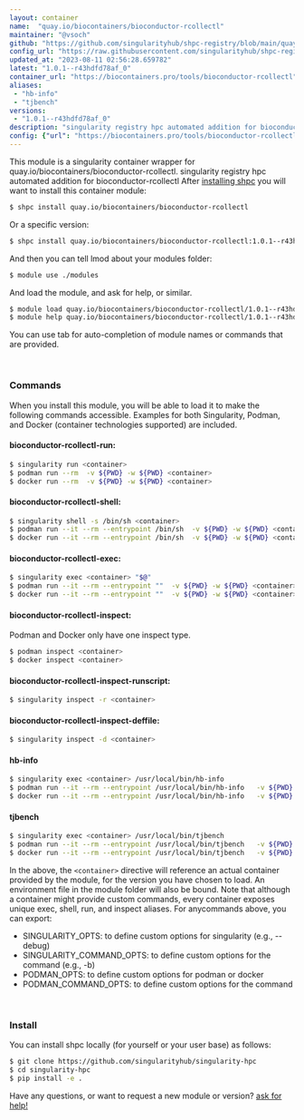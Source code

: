 ```yaml
---
layout: container
name:  "quay.io/biocontainers/bioconductor-rcollectl"
maintainer: "@vsoch"
github: "https://github.com/singularityhub/shpc-registry/blob/main/quay.io/biocontainers/bioconductor-rcollectl/container.yaml"
config_url: "https://raw.githubusercontent.com/singularityhub/shpc-registry/main/quay.io/biocontainers/bioconductor-rcollectl/container.yaml"
updated_at: "2023-08-11 02:56:28.659782"
latest: "1.0.1--r43hdfd78af_0"
container_url: "https://biocontainers.pro/tools/bioconductor-rcollectl"
aliases:
 - "hb-info"
 - "tjbench"
versions:
 - "1.0.1--r43hdfd78af_0"
description: "singularity registry hpc automated addition for bioconductor-rcollectl"
config: {"url": "https://biocontainers.pro/tools/bioconductor-rcollectl", "maintainer": "@vsoch", "description": "singularity registry hpc automated addition for bioconductor-rcollectl", "latest": {"1.0.1--r43hdfd78af_0": "sha256:a92d6d29922098c2ad97056c3330844966da4f69c7442836c63c8f200cf26f98"}, "tags": {"1.0.1--r43hdfd78af_0": "sha256:a92d6d29922098c2ad97056c3330844966da4f69c7442836c63c8f200cf26f98"}, "docker": "quay.io/biocontainers/bioconductor-rcollectl", "aliases": {"hb-info": "/usr/local/bin/hb-info", "tjbench": "/usr/local/bin/tjbench"}}
---
```


This module is a singularity container wrapper for quay.io/biocontainers/bioconductor-rcollectl.
singularity registry hpc automated addition for bioconductor-rcollectl
After [installing shpc](#install) you will want to install this container module:


```bash
$ shpc install quay.io/biocontainers/bioconductor-rcollectl
```

Or a specific version:

```bash
$ shpc install quay.io/biocontainers/bioconductor-rcollectl:1.0.1--r43hdfd78af_0
```

And then you can tell lmod about your modules folder:

```bash
$ module use ./modules
```

And load the module, and ask for help, or similar.

```bash
$ module load quay.io/biocontainers/bioconductor-rcollectl/1.0.1--r43hdfd78af_0
$ module help quay.io/biocontainers/bioconductor-rcollectl/1.0.1--r43hdfd78af_0
```

You can use tab for auto-completion of module names or commands that are provided.

<br>

### Commands

When you install this module, you will be able to load it to make the following commands accessible.
Examples for both Singularity, Podman, and Docker (container technologies supported) are included.

#### bioconductor-rcollectl-run:

```bash
$ singularity run <container>
$ podman run --rm  -v ${PWD} -w ${PWD} <container>
$ docker run --rm  -v ${PWD} -w ${PWD} <container>
```

#### bioconductor-rcollectl-shell:

```bash
$ singularity shell -s /bin/sh <container>
$ podman run --it --rm --entrypoint /bin/sh  -v ${PWD} -w ${PWD} <container>
$ docker run --it --rm --entrypoint /bin/sh  -v ${PWD} -w ${PWD} <container>
```

#### bioconductor-rcollectl-exec:

```bash
$ singularity exec <container> "$@"
$ podman run --it --rm --entrypoint ""  -v ${PWD} -w ${PWD} <container> "$@"
$ docker run --it --rm --entrypoint ""  -v ${PWD} -w ${PWD} <container> "$@"
```

#### bioconductor-rcollectl-inspect:

Podman and Docker only have one inspect type.

```bash
$ podman inspect <container>
$ docker inspect <container>
```

#### bioconductor-rcollectl-inspect-runscript:

```bash
$ singularity inspect -r <container>
```

#### bioconductor-rcollectl-inspect-deffile:

```bash
$ singularity inspect -d <container>
```


#### hb-info

```bash
$ singularity exec <container> /usr/local/bin/hb-info
$ podman run --it --rm --entrypoint /usr/local/bin/hb-info   -v ${PWD} -w ${PWD} <container> -c " $@"
$ docker run --it --rm --entrypoint /usr/local/bin/hb-info   -v ${PWD} -w ${PWD} <container> -c " $@"
```


#### tjbench

```bash
$ singularity exec <container> /usr/local/bin/tjbench
$ podman run --it --rm --entrypoint /usr/local/bin/tjbench   -v ${PWD} -w ${PWD} <container> -c " $@"
$ docker run --it --rm --entrypoint /usr/local/bin/tjbench   -v ${PWD} -w ${PWD} <container> -c " $@"
```



In the above, the `<container>` directive will reference an actual container provided
by the module, for the version you have chosen to load. An environment file in the
module folder will also be bound. Note that although a container
might provide custom commands, every container exposes unique exec, shell, run, and
inspect aliases. For anycommands above, you can export:

 - SINGULARITY_OPTS: to define custom options for singularity (e.g., --debug)
 - SINGULARITY_COMMAND_OPTS: to define custom options for the command (e.g., -b)
 - PODMAN_OPTS: to define custom options for podman or docker
 - PODMAN_COMMAND_OPTS: to define custom options for the command

<br>

### Install

You can install shpc locally (for yourself or your user base) as follows:

```bash
$ git clone https://github.com/singularityhub/singularity-hpc
$ cd singularity-hpc
$ pip install -e .
```

Have any questions, or want to request a new module or version? [ask for help!](https://github.com/singularityhub/singularity-hpc/issues)